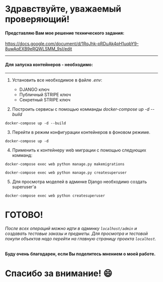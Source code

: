 #  Здравствуйте, уважаемый проверяющий!

#### Представляю Вам мое решение технического задания:
https://docs.google.com/document/d/1RqJhk-pRDuAk4pH1uqbY9-8uwAqEXB9eRQWLSMM_9sI/edit

****

#### Для запуска контейнеров - необходимо:

------------


1.  Установить все необходимое в файле *.env*:

	- DJANGO ключ
	- Публичный STRIPE ключ
	- Секретный STRIPE ключ


2. Построить сервисы с помощью комманды *docker-compose up -d --build*

`docker-compose up -d --build`

3. Перейти в режим конфигурации контейнеров в фоновом режиме.

`docker-compose up -d`

4. Применить к контейнеру web миграции с помощью следующих комманд:

`docker-compose exec web python manage.py makemigrations`

`docker-compose exec web python manage.py createsuperuser`

5.  Для просмотра моделей в админке Django необходимо создать superuser'а

 `docker-compose exec web python createsuperuser`

# ГОТОВО!

###### После всех операций можно идти в админку `localhost/admin` и создавать тестовые заказы и предметы. Для просмотра и тестовой покупи объектов надо перейти на главную страницу проекта `localhost`. 

#### Буду очень благодарен, если Вы поделитесь мнением о моей работе.
# Спасибо за внимание! :smile:
